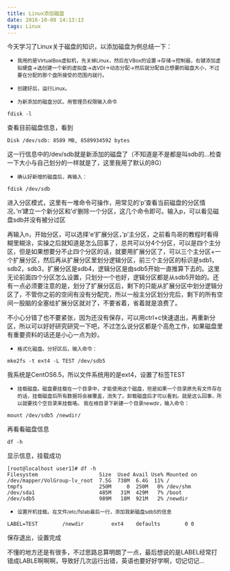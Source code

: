 ```yaml
---
title: Linux添加磁盘
date: 2016-10-08 14:13:13
tags: Linux
---
```

今天学习了Linux关于磁盘的知识，以添加磁盘为例总结一下：

- <small>我用的是VirtualBox虚拟机，先关掉Linux，然后在VBox的设置->存储->控制器，右键添加虚拟硬盘->选创建一个新的虚拟盘->选VDI->动态分配->然后就分配自己想要的磁盘大小，不过要在分配的那个盘所接受的范围内就行。</small>

- <small>创建好后，运行Linux。</small>

- <small>为新添加的磁盘分区。用管理员权限输入命令</small>

```
fdisk -l
```
查看目前磁盘信息，看到

```
Disk /dev/sdb: 8589 MB, 8589934592 bytes
```
这一行信息中的/dev/sdb就是新添加的磁盘了（不知道是不是都是叫sdb的…检查一下大小与自己划分的一样就是了，这里我用了默认的8G）

- <small>确认好新增的磁盘后，再输入：</small>

```
fdisk /dev/sdb
```

进入分区模式，这里有一堆命令可操作，用常见的’p’查看当前磁盘的分区情况、’n’建立一个新分区和’d’删除一个分区，这几个命令即可。输入p，可以看见磁盘sdb并没有被分过区

再输入n，开始分区，可以选择’e’扩展分区，’p’主分区，之前看鸟哥的教程时看得糊里糊涂，实操之后就知道是怎么回事了，总共可以分4个分区，可以是四个主分区，但是如果想要分不止四个分区的话，就要用扩展分区了，可以三个主分区+一个扩展分区，然后再从扩展分区里划分逻辑分区，前三个主分区的标识是sdb1，sdb2，sdb3，扩展分区是sdb4，逻辑分区是由sdb5开始一直推算下去的。这里无论前面四个分区怎么设置，只划分一个也好，逻辑分区都是从sdb5开始的。还有一点必须要注意的是，划分了扩展分区后，剩下的只能从扩展分区中划分逻辑分区了，不管你之前的空间有没有分配完，所以一般主分区划分完后，剩下的所有空间一股脑的全塞给扩展分区就对了，不要省着，省着就是浪费了。

不小心分错了也不要紧张，因为还没有保存，可以用ctrl+c快速退出，再重新分区，所以可以好好研究研究一下吧，不过怎么说分区都是个高危工作，如果磁盘里有重要资料的话还是小心一点为妙。

- <small>格式化磁盘。分好区后，输入命令：</small>

```
mke2fs -t ext4 -L TEST /dev/sdb5
```

我系统是CentOS6.5，所以文件系统用的是ext4，设置了标签TEST

- <small>挂载磁盘。磁盘要挂载在一个目录中，才能使用这个磁盘，但是如果一个目录原先有文件存在的话，挂载磁盘后所有数据将会被覆盖，消失了。卸载磁盘后才可以看到。就是这么回事，所以就要找个空目录来挂载咯。 我在根目录下新建一个目录newdir，输入命令：</small>

```
mount /dev/sdb5 /newdir/
```

再看看磁盘信息

```
df -h
```

显示信息，挂载成功

```
[root@localhost user1]# df -h
Filesystem                    Size  Used Avail Use% Mounted on
/dev/mapper/VolGroup-lv_root  7.5G  738M  6.4G  11% /
tmpfs                         250M     0  250M   0% /dev/shm
/dev/sda1                     485M   31M  429M   7% /boot
/dev/sdb5                     989M   18M  921M   2% /newdir
```

- <small>设置开机挂载。在文件/etc/fstab最后一行，添加我新磁盘sdb5的信息</small>

```
LABEL=TEST        /newdir         ext4    defaults        0 0
```

保存退出，设置完成

不懂的地方还是有很多，不过思路总算明朗了一点，最后想说的是LABEL经常打错成LABLE啊啊啊，导致好几次运行出错，英语也要好好学啊，切记切记…





